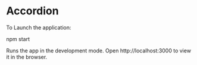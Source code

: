 # Accordion

To Launch the application:

npm start

Runs the app in the development mode.
Open http://localhost:3000 to view it in the browser.

